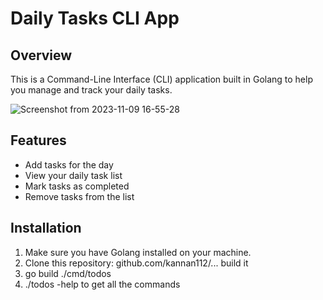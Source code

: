 # Daily Tasks CLI App

## Overview
This is a Command-Line Interface (CLI) application built in Golang to help you manage and track your daily tasks.

![Screenshot from 2023-11-09 16-55-28](https://github.com/Kannan112/CLI-todo-list-in-go/assets/109995096/cefbe44e-fdc8-48ed-be52-b7d8577dcef9)



## Features
- Add tasks for the day
- View your daily task list
- Mark tasks as completed
- Remove tasks from the list

## Installation
1. Make sure you have Golang installed on your machine.
2. Clone this repository: github.com/kannan112/...
   build it 
3. go build ./cmd/todos
4. ./todos -help to get all the commands

